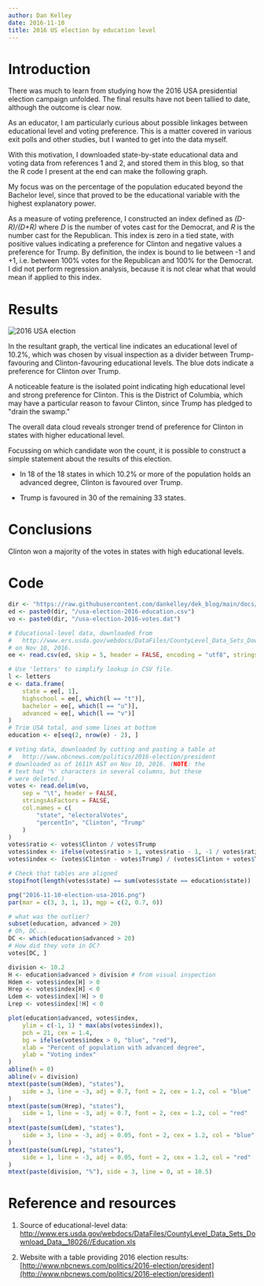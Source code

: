 ```yaml
---
author: Dan Kelley
date: 2016-11-10
title: 2016 US election by education level
---
```


# Introduction

There was much to learn from studying how the 2016 USA presidential election
campaign unfolded. The final results have not been tallied to date, although
the outcome is clear now.

As an educator, I am particularly curious about possible linkages between
educational level and voting preference. This is a matter covered in various
exit polls and other studies, but I wanted to get into the data myself.

With this motivation, I downloaded state-by-state educational data and voting
data from references 1 and 2, and stored them in this blog, so that the R code
I present at the end can make the following graph.

My focus was on the percentage of the population educated beyond the Bachelor
level, since that proved to be the educational variable with the highest
explanatory power.

As a measure of voting preference, I constructed an index defined as
*(D-R)/(D+R)* where *D* is the number of votes cast for the Democrat, and *R*
is the number cast for the Republican. This index is zero in a tied state, with
positive values indicating a preference for Clinton and negative values a
preference for Trump.  By definition, the index is bound to lie between -1 and
+1, i.e. between 100% votes for the Republican and 100% for the Democrat.  I
did not perform regression analysis, because it is not clear what that would
mean if applied to this index.

# Results

![2016 USA election](/dek_blog/docs/assets/images/2016-11-10-election-usa-2016.png)

In the resultant graph, the vertical line indicates an educational level of
10.2%, which was chosen by visual inspection as a divider between
Trump-favouring and Clinton-favouring educational levels.  The blue dots
indicate a preference for Clinton over Trump.


A noticeable feature is the isolated point indicating high educational level
and strong preference for Clinton. This is the District of Columbia, which may
have a particular reason to favour Clinton, since Trump has pledged to "drain
the swamp."

The overall data cloud reveals stronger trend of preference for Clinton in
states with higher educational level.

Focussing on which candidate won the count, it is possible to construct a
simple statement about the results of this election.

* In 18 of the 18 states in which 10.2% or more of the population holds an
  advanced degree, Clinton is favoured over Trump.

* Trump is favoured in 30 of the remaining 33 states.

# Conclusions

Clinton won a majority of the votes in states with high educational levels.


# Code

```R
dir <- "https://raw.githubusercontent.com/dankelley/dek_blog/main/docs/assets/data"
ed <- paste0(dir, "/usa-election-2016-education.csv")
vo <- paste0(dir, "/usa-election-2016-votes.dat")

# Educational-level data, downloaded from
#   http://www.ers.usda.gov/webdocs/DataFiles/CountyLevel_Data_Sets_Download_Data__18026//Education.xls
# on Nov 10, 2016.
ee <- read.csv(ed, skip = 5, header = FALSE, encoding = "utf8", stringsAsFactors = FALSE)

# Use 'letters' to simplify lookup in CSV file.
l <- letters
e <- data.frame(
    state = ee[, 1],
    highschool = ee[, which(l == "t")],
    bachelor = ee[, which(l == "u")],
    advanced = ee[, which(l == "v")]
)
# Trim USA total, and some lines at bottom
education <- e[seq(2, nrow(e) - 2), ]

# Voting data, downloaded by cutting and pasting a table at
#   http://www.nbcnews.com/politics/2016-election/president
# downloaded as of 1611h AST on Nov 10, 2016. (NOTE: the
# text had '%' characters in several columns, but these
# were deleted.)
votes <- read.delim(vo,
    sep = "\t", header = FALSE,
    stringsAsFactors = FALSE,
    col.names = c(
        "state", "electoralVotes",
        "percentIn", "Clinton", "Trump"
    )
)
votes$ratio <- votes$Clinton / votes$Trump
votes$index <- ifelse(votes$ratio > 1, votes$ratio - 1, -1 / votes$ratio + 1)
votes$index <- (votes$Clinton - votes$Trump) / (votes$Clinton + votes$Trump)

# Check that tables are aligned
stopifnot(length(votes$state) == sum(votes$state == education$state))

png("2016-11-10-election-usa-2016.png")
par(mar = c(3, 3, 1, 1), mgp = c(2, 0.7, 0))

# what was the outlier?
subset(education, advanced > 20)
# Oh, DC...
DC <- which(education$advanced > 20)
# How did they vote in DC?
votes[DC, ]

division <- 10.2
H <- education$advanced > division # from visual inspection
Hdem <- votes$index[H] > 0
Hrep <- votes$index[H] < 0
Ldem <- votes$index[!H] > 0
Lrep <- votes$index[!H] < 0

plot(education$advanced, votes$index,
    ylim = c(-1, 1) * max(abs(votes$index)),
    pch = 21, cex = 1.4,
    bg = ifelse(votes$index > 0, "blue", "red"),
    xlab = "Percent of population with advanced degree",
    ylab = "Voting index"
)
abline(h = 0)
abline(v = division)
mtext(paste(sum(Hdem), "states"),
    side = 3, line = -3, adj = 0.7, font = 2, cex = 1.2, col = "blue"
)
mtext(paste(sum(Hrep), "states"),
    side = 1, line = -3, adj = 0.7, font = 2, cex = 1.2, col = "red"
)
mtext(paste(sum(Ldem), "states"),
    side = 3, line = -3, adj = 0.05, font = 2, cex = 1.2, col = "blue"
)
mtext(paste(sum(Lrep), "states"),
    side = 1, line = -3, adj = 0.05, font = 2, cex = 1.2, col = "red"
)
mtext(paste(division, "%"), side = 3, line = 0, at = 10.5)
```

# Reference and resources

1. Source of educational-level data: http://www.ers.usda.gov/webdocs/DataFiles/CountyLevel_Data_Sets_Download_Data__18026//Education.xls

2. Website with a table providing 2016 election results:
   [http://www.nbcnews.com/politics/2016-election/president](http://www.nbcnews.com/politics/2016-election/president)

